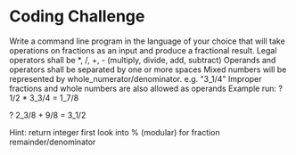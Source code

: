 # Coding Challenge
 
Write a command line program in the language of your choice that will take operations on fractions as an input and produce a fractional result.
Legal operators shall be *, /, +, - (multiply, divide, add, subtract)
Operands and operators shall be separated by one or more spaces
Mixed numbers will be represented by whole_numerator/denominator. e.g. "3_1/4"
Improper fractions and whole numbers are also allowed as operands 
Example run:
? 1/2 * 3_3/4
= 1_7/8
 
? 2_3/8 + 9/8
 = 3_1/2

Hint:
return integer first
look into % (modular) for fraction
remainder/denominator